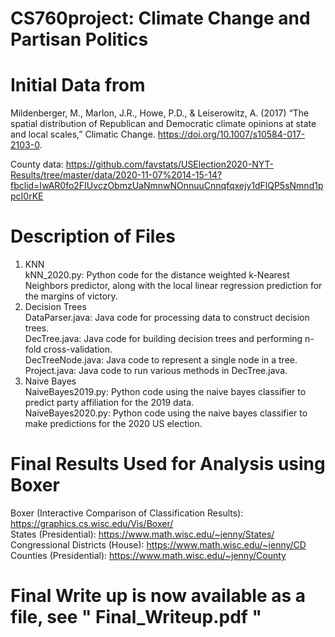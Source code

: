# CS760project: Climate Change and Partisan Politics
# Initial Data from 
Mildenberger, M., Marlon, J.R., Howe, P.D., & Leiserowitz, A. (2017) “The spatial distribution of Republican and Democratic climate opinions at state and local scales,” Climatic Change. https://doi.org/10.1007/s10584-017-2103-0.

County data: 
https://github.com/favstats/USElection2020-NYT-Results/tree/master/data/2020-11-07%2014-15-14?fbclid=IwAR0fo2FIUvczObmzUaNmnwNOnnuuCnnqfqxejy1dFlQP5sNmnd1ppcI0rKE

# Description of Files
1. KNN<br />
kNN_2020.py: Python code for the distance weighted k-Nearest Neighbors predictor, along with the local linear regression prediction for the margins of victory. <br />
2. Decision Trees <br />
DataParser.java: Java code for processing data to construct decision trees.<br />
DecTree.java: Java code for building decision trees and performing n-fold cross-validation. <br />
DecTreeNode.java: Java code to represent a single node in a tree. <br />
Project.java: Java code to run various methods in DecTree.java. <br />
3. Naive Bayes <br />
NaiveBayes2019.py: Python code using the naive bayes classifier to predict party affiliation for the 2019 data.<br />
NaiveBayes2020.py: Python code using the naive bayes classifier to make predictions for the 2020 US election.


# Final Results Used for Analysis using Boxer
Boxer (Interactive Comparison of Classification Results): https://graphics.cs.wisc.edu/Vis/Boxer/ <br />
States (Presidential): https://www.math.wisc.edu/~jenny/States/ <br />
Congressional Districts (House): https://www.math.wisc.edu/~jenny/CD <br />
Counties (Presidential): https://www.math.wisc.edu/~jenny/County 

# Final Write up is now available as a file, see " Final_Writeup.pdf "
